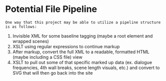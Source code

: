 # Potential File Pipeline

    One way that this project may be able to utilize a pipeline structure is as follows:
    
1. Invisible XML for some baseline tagging (maybe a root element and wrapped scenes)
2. XSLT using regular expressions to continue markup
3. After markup, convert the full XML to a readable, formatted HTML (maybe including a CSS file) view
4. XSLT to pull out some of that specific marked up data (ex. dialogue frequencies, 4th wall breaks, scene length visuals, etc.) and convert to SVG that will then go back into the site
